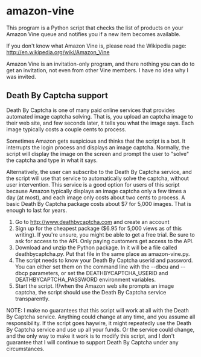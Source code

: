 amazon-vine
===========

This program is a Python script that checks the list of products on your
Amazon Vine queue and notifies you if a new item becomes available.

If you don't know what Amazon Vine is, please read the Wikipedia page:
http://en.wikipedia.org/wiki/Amazon_Vine

Amazon Vine is an invitation-only program, and there nothing you can do
to get an invitation, not even from other Vine members.  I have no idea
why I was invited.

Death By Captcha support
------------------------

Death By Captcha is one of many paid online services that provides automated
image captcha solving.  That is, you upload an captcha image to their
web site, and few seconds later, it tells you what the image says.  Each
image typically costs a couple cents to process.

Sometimes Amazon gets suspicious and thinks that the script is a bot.
It interrupts the login process and displays an image captcha.  Normally,
the script will display the image on the screen and prompt the user to
"solve" the captcha and type in what it says.

Alternatively, the user can subscribe to the Death By Captcha service, and
the script will use that service to automatically solve the captcha,
without user intervention.  This service is a good option for users of
this script because Amazon typically displays an image captcha only a few
times a day (at most), and each image only costs about two cents to process.
A basic Death By Captcha package costs about $7 for 5,000 images.  That is
enough to last for years.

1. Go to http://www.deathbycaptcha.com and create an account
2. Sign up for the cheapest package ($6.95 for 5,000 views as of this
   writing).  If you're unsure, you might be able to get a free trial.
   Be sure to ask for access to the API.  Only paying customers get
   access to the API.
3. Download and unzip the Python package.  In it will be a file called
   deathbycaptcha.py.  Put that file in the same place as amazon-vine.py.
4. The script needs to know your Death By Captcha userid and password.
   You can either set them on the command line with the --dbcu and --dbcp
   parameters, or set the DEATHBYCAPTCHA_USERID and DEATHBYCAPTCHA_PASSWORD
   environment variables.
5. Start the script.  If/when the Amazon web site prompts an image captcha,
   the script should use the Death By Captcha service transparently.

NOTE: I make no guarantees that this script will work at all with the
Death By Captcha service.  Anything could change at any time, and you
assume all responsibility.  If the script goes haywire, it might
repeatedly use the Death By Captcha service and use up all your funds.
Or the service could change, and the only way to make it work is to
modify this script, and I don't guarantee that I will continue to support
Death By Captcha under any circumstances.